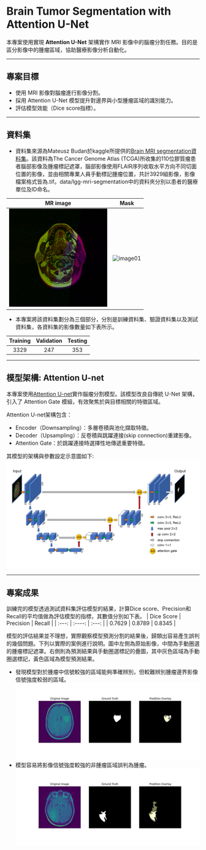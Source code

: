 # Brain Tumor Segmentation with Attention U-Net

本專案使用實現 **Attention U-Net** 架構實作 MRI 影像中的腦瘤分割任務。目的是區分影像中的腫瘤區域，協助醫療影像分析自動化。

---

## 專案目標

- 使用 MRI 影像對腦瘤進行影像分割。
- 採用 Attention U-Net 模型提升對邊界與小型腫瘤區域的識別能力。
- 評估模型效能（Dice score指標）。

---

## 資料集

- 資料集來源為Mateusz Budan於kaggle所提供的[Brain MRI segmentation資料集](<https://www.kaggle.com/datasets/mateuszbuda/lgg-mri-segmentation> "Title")。該資料為The Cancer Genome Atlas (TCGA)所收集的110位膠質瘤患者腦部影像及腫瘤標記遮罩，腦部影像使用FLAIR序列收取水平方向不同切面位置的影像，並由相關專業人員手動標記腫瘤位置，共計3929組影像，影像檔案格式皆為.tif。data/lgg-mri-segmentation中的資料夾分別以患者的醫療單位及ID命名。

|                         MR image                        |                             Mask                             |
|:--:                                                     |:--:                                                          |
|![image00](data/train/images/TCGA_DU_5851_19950428_1.tif "MR image")|![image01](data/train/images/TCGA_DU_5851_19950428_1_mask.tif "Mask")|

- 本專案將該資料集劃分為三個部分，分別是訓練資料集、驗證資料集以及測試資料集，各資料集的影像數量如下表所示。

| Training    | Validation  | Testing       |
|     :---:   |    :----:   |      :---:    |
| 3329        | 247         | 353           |

---

## 模型架構: Attention U-net
本專案使用[Attention U-net](<https://arxiv.org/abs/1804.03999> "Title")實作腦瘤分割模型。該模型改良自傳統 U-Net 架構，引入了 Attention Gate 模組，有效聚焦於與目標相關的特徵區域。

Attention U-net架構包含：
- Encoder（Downsampling）：多層卷積與池化擷取特徵。
- Decoder（Upsampling）：反卷積與跳躍連接(skip connection)重建影像。
- Attention Gate：於跳躍連接時選擇性地傳遞重要特徵。

其模型的架構與參數設定示意圖如下:
![image1](/models/model_structure.jpg "model structure")

---

## 專案成果
訓練完的模型透過測試資料集評估模型的結果，計算Dice score、Precision和Recall的平均值做為評估模型的指標，其數值分別如下表。
| Dice Score  | Precision   | Recall        |
|     :---:   |    :----:   |      :---:    |
| 0.7629      | 0.8789      | 0.8345        |

模型的評估結果並不理想，實際觀察模型預測分割的結果後，歸類出容易產生誤判的幾個問題。下列以實際的案例進行說明。圖中左側為原始影像，中間為手動圈選的腫瘤標記遮罩。右側則為預測結果與手動圈選標記的疊圖，其中灰色區域為手動圈選標記，黃色區域為模型預測結果。
- 發現模型對於腫瘤中信號較強的區域能夠準確辨別，但較難辨別腫瘤邊界影像信號強度較弱的區域。
![image2](/results/overlay/TCGA_CS_5395_19981004_11_overlay.jpg "prediction example1")
- 模型容易將影像信號強度較強的非腫瘤區域誤判為腫瘤。
![image3](/results/overlay/TCGA_CS_4943_20000902_13_overlay.jpg "prediction example2")





